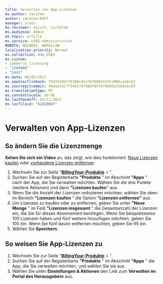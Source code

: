 ```yaml
---
title: Verwalten von App-Lizenzen
ms.author: cmcatee
author: cmcatee-MSFT
manager: scotv
ms.reviewer: micurn, nicholak
ms.audience: Admin
ms.topic: article
ms.service: o365-administration
ROBOTS: NOINDEX, NOFOLLOW
localization_priority: Normal
ms.collection: Adm_O365
ms.custom:
- commerce_licensing
- "1500008"
- "2443"
ms.date: 08/05/2021
ms.openlocfilehash: f54f639dc78386c9ce7bf6607e2dfa988caa6cb2
ms.sourcegitcommit: 49eaa1417714617d768df85fd79b65e35b6e5c83
ms.translationtype: MT
ms.contentlocale: de-DE
ms.lasthandoff: 02/11/2022
ms.locfileid: "62650087"
---
```

# <a name="manage-app-licenses"></a>Verwalten von App-Lizenzen

## <a name="to-change-license-quantity"></a>So ändern Sie die Lizenzmenge

**Sehen Sie sich ein Video** an, das zeigt, wie dies funktioniert: [Neue Lizenzen kaufen](https://docs.microsoft.com/microsoft-365/commerce/licenses/buy-licenses#watch-buy-new-licenses) oder [vorhandene Lizenzen entfernen](https://docs.microsoft.com/microsoft-365/commerce/licenses/buy-licenses#watch-remove-existing-licenses)

1. Wechseln Sie zur Seite "**[BillingYour-Produkte](https://go.microsoft.com/fwlink/p/?linkid=842054)** > ".
2. Suchen Sie auf der Registerkarte **"Produkte** " im Abschnitt **"Apps** " nach der App, die Sie verwalten möchten. Wählen Sie die drei Punkte (weitere Aktionen) und dann **"Lizenzen kaufen**" aus.
3. Wenn Sie die Anzahl der Lizenzen reduzieren möchten, wählen Sie oben im Bereich **"Lizenzen kaufen** " die Option **"Lizenzen entfernen"** aus.
4. Um Lizenzen zu kaufen oder zu entfernen, geben Sie unter **"Neue Menge** " im Feld **"Lizenzen insgesamt** " die Gesamtanzahl der Lizenzen ein, die Sie für dieses Abonnement benötigen. Wenn Sie beispielsweise 100 Lizenzen haben und fünf weitere hinzufügen möchten, geben Sie 105 ein. Wenn Sie fünf davon entfernen möchten, geben Sie 95 ein.
5. Wählen Sie **Speichern**.

## <a name="to-assign-app-licenses"></a>So weisen Sie App-Lizenzen zu

1. Wechseln Sie zur Seite "**[BillingYour-Produkte](https://go.microsoft.com/fwlink/p/?linkid=842054)** > ".
2. Suchen Sie auf der Registerkarte **"Produkte** " im Abschnitt **"Apps** " die App, die Sie verwalten möchten, und wählen Sie sie aus.
3. Wählen Sie unter **Einstellungen & Aktionen** den Link zum **Verwalten im Portal des Herausgebers** aus.

